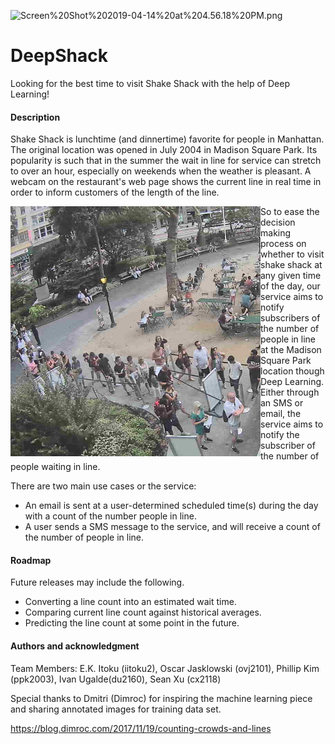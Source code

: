 ![Screen%20Shot%202019-04-14%20at%204.56.18%20PM.png](attachment:Screen%20Shot%202019-04-14%20at%204.56.18%20PM.png)

# DeepShack
Looking for the best time to visit Shake Shack with the help of Deep Learning!

#### Description

Shake Shack is lunchtime (and dinnertime) favorite for people in Manhattan.  The original location was opened in July 2004 in Madison Square Park.  Its popularity is such that in the summer the wait in line for service can stretch to over an hour, especially on weekends when the weather is pleasant. A webcam on the restaurant's web page shows the current line in real time in order to inform customers of the length of the line.

<img src="shakeshack-1500848940.jpg" align="left" width="400">

So to ease the decision making process on whether to visit shake shack at any given time of the day, our service aims to notify subscribers of the number of people in line at the Madison Square Park location though Deep Learning.  Either through an SMS or email, the service aims to notify the subscriber of the number of people waiting in line.   

There are two main use cases or the service:

- An email is sent at a user-determined scheduled time(s) during the day with a count of the number people in line.
- A user sends a SMS message to the service, and will receive a count of the number of people in line.

#### Roadmap

Future releases may include the following.

- Converting a line count into an estimated wait time.
- Comparing current line count against historical averages.
- Predicting the line count at some point in the future.

#### Authors and acknowledgment

Team Members:
E.K. Itoku (iitoku2), Oscar Jasklowski (ovj2101), Phillip Kim (ppk2003), Ivan Ugalde(du2160), Sean Xu (cx2118)

Special thanks to Dmitri (Dimroc) for inspiring the machine learning piece and sharing annotated images for training data set.  

https://blog.dimroc.com/2017/11/19/counting-crowds-and-lines

